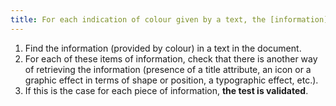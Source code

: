 ```yaml
---
title: For each indication of colour given by a text, the [information](#information-provided-by-colour) must not be given solely by the colour. Is this rule respected?
---
```


1. Find the information (provided by colour) in a text in the document.
2. For each of these items of information, check that there is another way of retrieving the information (presence of a title attribute, an icon or a graphic effect in terms of shape or position, a typographic effect, etc.).
3. If this is the case for each piece of information, **the test is validated**.
